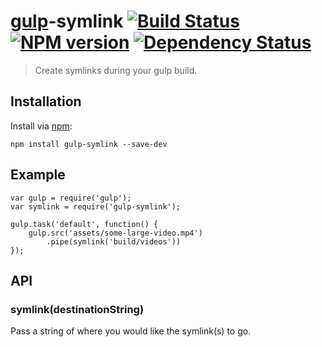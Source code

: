 # [gulp](https://github.com/wearefractal/gulp)-symlink [![Build Status](https://travis-ci.org/ben-eb/gulp-symlink.png?branch=master)](https://travis-ci.org/ben-eb/gulp-symlink) [![NPM version](https://badge.fury.io/js/gulp-symlink.png)](http://badge.fury.io/js/gulp-symlink) [![Dependency Status](https://gemnasium.com/ben-eb/gulp-symlink.png)](https://gemnasium.com/ben-eb/gulp-symlink)

> Create symlinks during your gulp build.

## Installation

Install via [npm](https://npmjs.org/package/gulp-symlink):

```
npm install gulp-symlink --save-dev
```

## Example

```
var gulp = require('gulp');
var symlink = require('gulp-symlink');

gulp.task('default', function() {
    gulp.src('assets/some-large-video.mp4')
        .pipe(symlink('build/videos'))
});
```

## API

### symlink(destinationString)

Pass a string of where you would like the symlink(s) to go.
